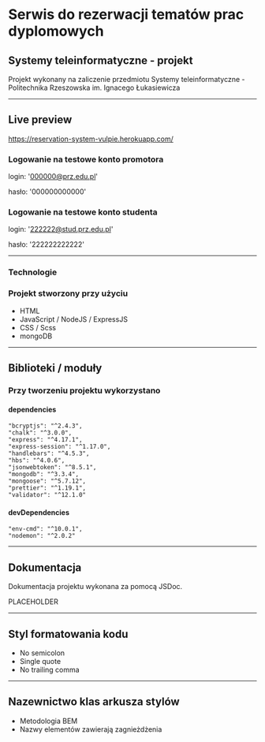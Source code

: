 # Serwis do rezerwacji tematów prac dyplomowych

## Systemy teleinformatyczne - projekt

Projekt wykonany na zaliczenie przedmiotu Systemy teleinformatyczne - Politechnika Rzeszowska im. Ignacego Łukasiewicza

---

## Live preview

<https://reservation-system-vulpie.herokuapp.com/>

### Logowanie na testowe konto promotora

login: '000000@prz.edu.pl'

hasło: '000000000000'

### Logowanie na testowe konto studenta

login: '222222@stud.prz.edu.pl'

hasło: '222222222222'

---

### Technologie

### Projekt stworzony przy użyciu

* HTML
* JavaScript / NodeJS / ExpressJS
* CSS / Scss
* mongoDB

---

## Biblioteki / moduły

### Przy tworzeniu projektu wykorzystano

#### dependencies

    "bcryptjs": "^2.4.3",
    "chalk": "^3.0.0",
    "express": "^4.17.1",
    "express-session": "^1.17.0",
    "handlebars": "^4.5.3",
    "hbs": "^4.0.6",
    "jsonwebtoken": "^8.5.1",
    "mongodb": "^3.3.4",
    "mongoose": "^5.7.12",
    "prettier": "^1.19.1",
    "validator": "^12.1.0"
  
#### devDependencies

    "env-cmd": "^10.0.1",
    "nodemon": "^2.0.2"

---

## Dokumentacja

Dokumentacja projektu wykonana za pomocą JSDoc.

PLACEHOLDER

---

## Styl formatowania kodu

* No semicolon
* Single quote
* No trailing comma

---

## Nazewnictwo klas arkusza stylów

* Metodologia BEM
* Nazwy elementów zawierają zagnieżdżenia
